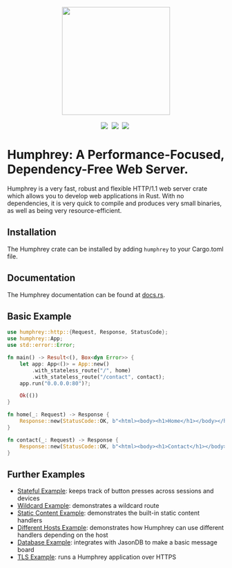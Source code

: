 <p align="center">
  <img src="https://raw.githubusercontent.com/w-henderson/Humphrey/master/assets/logo.png" width=250><br><br>
  <img src="https://img.shields.io/badge/language-rust-b07858?style=for-the-badge&logo=rust" style="margin-right:5px">
  <img src="https://img.shields.io/github/workflow/status/w-henderson/Humphrey/CI?style=for-the-badge" style="margin-right:5px">
  <img src="https://img.shields.io/crates/v/humphrey?style=for-the-badge" style="margin-right:5px">
</p>

# Humphrey: A Performance-Focused, Dependency-Free Web Server.
Humphrey is a very fast, robust and flexible HTTP/1.1 web server crate which allows you to develop web applications in Rust. With no dependencies, it is very quick to compile and produces very small binaries, as well as being very resource-efficient.

## Installation
The Humphrey crate can be installed by adding `humphrey` to your Cargo.toml file.

## Documentation
The Humphrey documentation can be found at [docs.rs](https://docs.rs/humphrey).

## Basic Example
```rs
use humphrey::http::{Request, Response, StatusCode};
use humphrey::App;
use std::error::Error;

fn main() -> Result<(), Box<dyn Error>> {
    let app: App<()> = App::new()
        .with_stateless_route("/", home)
        .with_stateless_route("/contact", contact);
    app.run("0.0.0.0:80")?;

    Ok(())
}

fn home(_: Request) -> Response {
    Response::new(StatusCode::OK, b"<html><body><h1>Home</h1></body></html>")
}

fn contact(_: Request) -> Response {
    Response::new(StatusCode::OK, b"<html><body><h1>Contact</h1></body></html>")
}
```

## Further Examples
- [Stateful Example](https://github.com/w-henderson/Humphrey/tree/master/examples/stateful): keeps track of button presses across sessions and devices
- [Wildcard Example](https://github.com/w-henderson/Humphrey/tree/master/examples/wildcard): demonstrates a wildcard route
- [Static Content Example](https://github.com/w-henderson/Humphrey/tree/master/examples/static-content): demonstrates the built-in static content handlers
- [Different Hosts Example](https://github.com/w-henderson/Humphrey/tree/master/examples/host): demonstrates how Humphrey can use different handlers depending on the host
- [Database Example](https://github.com/w-henderson/Humphrey/tree/master/examples/database): integrates with JasonDB to make a basic message board
- [TLS Example](https://github.com/w-henderson/Humphrey/tree/master/examples/tls): runs a Humphrey application over HTTPS